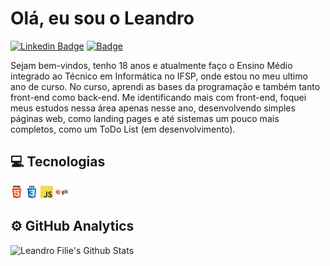 # Olá, eu sou o Leandro

[![Linkedin Badge](https://img.shields.io/badge/-LinkedIn-blue?style=flat&logo=Linkedin&logoColor=white&link=https://www.linkedin.com/in/leandrofilie//)](https://www.linkedin.com/in/leandrofilie//)
[![ Badge](https://img.shields.io/badge/-Gmail-c14438?style=flat&logo=Gmail&logoColor=white&link=mailto:leandro.gf03@gmail.com)](mailto:leandro.gf03@gmail.com)

Sejam bem-vindos, tenho 18 anos e atualmente faço o Ensino Médio integrado ao Técnico em Informática no IFSP, onde estou no meu ultimo ano de curso. No curso, aprendi as bases da programação e também tanto front-end como back-end.
Me identificando mais com front-end, foquei meus estudos nessa área apenas nesse ano, desenvolvendo simples páginas web, como landing pages e até sistemas um pouco mais completos, como um ToDo List (em desenvolvimento).

## :computer: Tecnologias
<code><img height="20" src="https://raw.githubusercontent.com/github/explore/80688e429a7d4ef2fca1e82350fe8e3517d3494d/topics/html/html.png"></code>
<code><img height="20" src="https://raw.githubusercontent.com/github/explore/80688e429a7d4ef2fca1e82350fe8e3517d3494d/topics/css/css.png"></code>
<code><img height="20" src="https://raw.githubusercontent.com/github/explore/80688e429a7d4ef2fca1e82350fe8e3517d3494d/topics/javascript/javascript.png"></code>
<code><img height="20" src="https://raw.githubusercontent.com/github/explore/80688e429a7d4ef2fca1e82350fe8e3517d3494d/topics/git/git.png"></code>

## :gear: GitHub Analytics
  <p align="center">
    <img align="left" src="https://github-readme-stats.vercel.app/api?username=LeandroFilie&show_icons=true&theme=dracula" alt="Leandro Filie's Github Stats" />
  </p>
